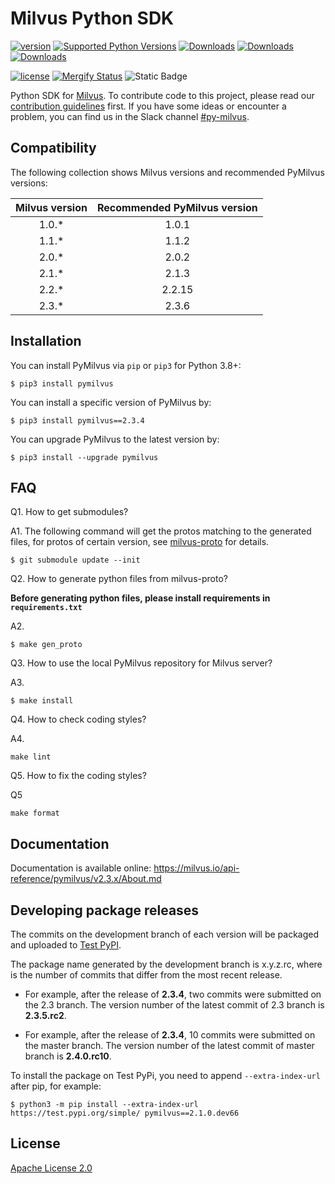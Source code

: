 # Milvus Python SDK

[![version](https://img.shields.io/pypi/v/pymilvus.svg?color=blue)](https://pypi.org/project/pymilvus/)
[![Supported Python Versions](https://img.shields.io/pypi/pyversions/pymilvus?logo=python&logoColor=blue)](https://pypi.org/project/pymilvus/)
[![Downloads](https://static.pepy.tech/badge/pymilvus)](https://pepy.tech/project/pymilvus)
[![Downloads](https://static.pepy.tech/badge/pymilvus/month)](https://pepy.tech/project/pymilvus)
[![Downloads](https://static.pepy.tech/badge/pymilvus/week)](https://pepy.tech/project/pymilvus)

[![license](https://img.shields.io/hexpm/l/plug.svg?color=green)](https://github.com/milvus-io/pymilvus/blob/master/LICENSE)
[![Mergify Status][mergify-status]][mergify]
![Static Badge](https://img.shields.io/badge/slack-%23py--milvus-blue?style=social&logo=slack&link=https%3A%2F%2Fmilvusio.slack.com%2Farchives%2FC024XTWMT4L)

[mergify]: https://mergify.com
[mergify-status]: https://img.shields.io/endpoint.svg?url=https://api.mergify.com/v1/badges/milvus-io/pymilvus&style=flat

Python SDK for [Milvus](https://github.com/milvus-io/milvus). To contribute code to this project, please read our [contribution guidelines](https://github.com/milvus-io/milvus/blob/master/CONTRIBUTING.md) first. If you have some ideas or encounter a problem, you can find us in the Slack channel [#py-milvus](https://milvusio.slack.com/archives/C024XTWMT4L).


## Compatibility
The following collection shows Milvus versions and recommended PyMilvus versions:

|Milvus version| Recommended PyMilvus version |
|:-----:|:-----:|
| 1.0.\* | 1.0.1 |
| 1.1.\* | 1.1.2 |
| 2.0.\* | 2.0.2 |
| 2.1.\* | 2.1.3 |
| 2.2.\* | 2.2.15 |
| 2.3.\* | 2.3.6 |


## Installation

You can install PyMilvus via `pip` or `pip3` for Python 3.8+:

```shell
$ pip3 install pymilvus
```

You can install a specific version of PyMilvus by:

```shell
$ pip3 install pymilvus==2.3.4
```

You can upgrade PyMilvus to the latest version by:

```shell
$ pip3 install --upgrade pymilvus
```

## FAQ
Q1. How to get submodules?

A1. The following command will get the protos matching to the generated files, for protos of certain version, see
[milvus-proto](https://github.com/milvus-io/milvus-proto#usage) for details.
```shell
$ git submodule update --init
```

Q2. How to generate python files from milvus-proto?

**Before generating python files, please install requirements in `requirements.txt`**

A2.
```shell
$ make gen_proto
```

Q3. How to use the local PyMilvus repository for Milvus server?

A3.
```shell
$ make install
```

Q4. How to check coding styles?

A4.
```shell
make lint
```

Q5. How to fix the coding styles?

Q5
```shell
make format
```


## Documentation

Documentation is available online: https://milvus.io/api-reference/pymilvus/v2.3.x/About.md

## Developing package releases

The commits on the development branch of each version will be packaged and uploaded to [Test PyPI](https://test.pypi.org/).

The package name generated by the development branch is x.y.z.rc<dist>, where <dist> is the number of commits that differ from the most recent release.

- For example, after the release of **2.3.4**, two commits were submitted on the 2.3 branch.
The version number of the latest commit of 2.3 branch is **2.3.5.rc2**.

- For example, after the release of **2.3.4**, 10 commits were submitted on the master branch.
The version number of the latest commit of master branch is **2.4.0.rc10**.


To install the package on Test PyPi, you need to append `--extra-index-url` after pip, for example:
```shell
$ python3 -m pip install --extra-index-url https://test.pypi.org/simple/ pymilvus==2.1.0.dev66
```


## License
[Apache License 2.0](LICENSE)
